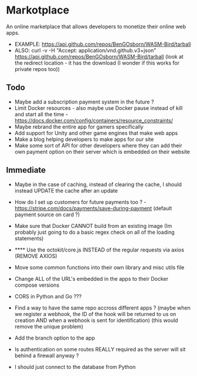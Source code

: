 # Markotplace

An online marketplace that allows developers to monetize their online web apps.

-   EXAMPLE: https://api.github.com/repos/BenGOsborn/WASM-Bird/tarball
-   ALSO: curl -v -H "Accept: application/vnd.github.v3+json" https://api.github.com/repos/BenGOsborn/WASM-Bird/tarball (look at the redirect location - it has the download (I wonder if this works for private repos too))

## Todo

-   Maybe add a subscription payment system in the future ?
-   Limit Docker resources - also maybe use Docker pause instead of kill and start all the time - https://docs.docker.com/config/containers/resource_constraints/
-   Maybe rebrand the entire app for gamers specifically
-   Add support for Unity and other game engines that make web apps
-   Make a blog helping developers to make apps for our site
-   Make some sort of API for other developers where they can add their own payment option on their server which is embedded on their website

## Immediate

-   Maybe in the case of caching, instead of clearing the cache, I should instead UPDATE the cache after an update
-   How do I set up customers for future payments too ? - https://stripe.com/docs/payments/save-during-payment (default payment source on card ?)
-   Make sure that Docker CANNOT build from an existing image (Im probably just going to do a basic regex check on all of the loading statements)
-   \*\*\*\* Use the octokit/core.js INSTEAD of the regular requests via axios (REMOVE AXIOS)
-   Move some common functions into their own library and misc utils file
-   Change ALL of the URL's embedded in the apps to their Docker compose versions
-   CORS in Python and Go ???

-   Find a way to have the same repo accross different apps ? (maybe when we register a webhook, the ID of the hook will be returned to us on creation AND when a webhook is sent for identification) (this would remove the unique problem)
-   Add the branch option to the app

-   Is authentication on some routes REALLY required as the server will sit behind a firewall anyway ?
-   I should just connect to the database from Python
